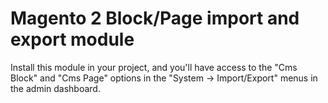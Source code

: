 # Magento 2 Block/Page import and export module

Install this module in your project, and you'll have access to the "Cms Block"  and 
"Cms Page" options in the "System -> Import/Export" menus in the admin dashboard.

